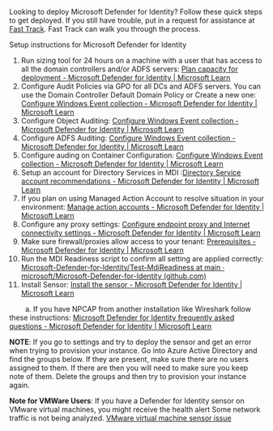 Looking to deploy Microsoft Defender for Identity? Follow these quick steps to get deployed. If you still have trouble, put in a request for assistance at [Fast Track](http://www.microsoft.com/fasttrack). Fast Track can walk you through the process.

Setup instructions for Microsoft Defender for Identity

1. Run sizing tool for 24 hours on a machine with a user that has access to all the domain controllers and/or ADFS servers: [Plan capacity for deployment - Microsoft Defender for Identity | Microsoft Learn](https://learn.microsoft.com/en-us/defender-for-identity/capacity-planning#use-the-sizing-tool)
2. Configure Audit Policies via GPO for all DCs and ADFS servers. You can use the Domain Controller Default Domain Policy or Create a new one: [Configure Windows Event collection - Microsoft Defender for Identity | Microsoft Learn](https://learn.microsoft.com/en-us/defender-for-identity/deploy/configure-windows-event-collection#configure-advanced-audit-policy-settings)
3. Configure Object Auditing: [Configure Windows Event collection - Microsoft Defender for Identity | Microsoft Learn](https://learn.microsoft.com/en-us/defender-for-identity/configure-windows-event-collection#configure-object-auditing)
4. Configure ADFS Auditing: [Configure Windows Event collection - Microsoft Defender for Identity | Microsoft Learn](https://learn.microsoft.com/en-us/defender-for-identity/deploy/configure-windows-event-collection#configure-auditing-on-an-active-directory-federation-services-ad-fs)
5. Configure auding on Container Configuration: [Configure Windows Event collection - Microsoft Defender for Identity | Microsoft Learn](https://learn.microsoft.com/en-us/defender-for-identity/configure-windows-event-collection#enable-auditing-on-the-configuration-container)
6. Setup an account for Directory Services in MDI :[Directory Service account recommendations - Microsoft Defender for Identity | Microsoft Learn](https://learn.microsoft.com/en-us/defender-for-identity/directory-service-accounts)
7. If you plan on using Managed Action Account to resolve situation in your environment: [Manage action accounts - Microsoft Defender for Identity | Microsoft Learn](https://learn.microsoft.com/en-us/defender-for-identity/manage-action-accounts)
8. Configure any proxy settings: [Configure endpoint proxy and Internet connectivity settings - Microsoft Defender for Identity | Microsoft Learn](https://learn.microsoft.com/en-us/defender-for-identity/configure-proxy)
9. Make sure firewall/proxies allow access to your tenant: [Prerequisites - Microsoft Defender for Identity | Microsoft Learn](https://learn.microsoft.com/en-us/defender-for-identity/prerequisites#ports)
10. Run the MDI Readiness script to confirm all setting are applied correctly: [Microsoft-Defender-for-Identity/Test-MdiReadiness at main · microsoft/Microsoft-Defender-for-Identity (github.com)](https://github.com/microsoft/Microsoft-Defender-for-Identity/tree/main/Test-MdiReadiness)
11. Install Sensor: [Install the sensor - Microsoft Defender for Identity | Microsoft Learn](https://learn.microsoft.com/en-us/defender-for-identity/install-sensor)

&nbsp;&nbsp;&nbsp;&nbsp;&nbsp;&nbsp;&nbsp; a. If you have NPCAP from another installation like Wireshark follow these instructions: [Microsoft Defender for Identity frequently asked questions - Microsoft Defender for Identity | Microsoft Learn](https://learn.microsoft.com/en-us/defender-for-identity/technical-faq#how-do-i-download-and-install-or-upgrade-the-npcap-driver)

**NOTE**: If you go to settings and try to deploy the sensor and get an error when trying to provision your instance. Go into Azure Active Directory and find the groups below. If they are present, make sure there are no users assigned to them. If there are then you will need to make sure you keep note of them. Delete the groups and then try to provision your instance again.

**Note for VMWare Users**: If you have a Defender for Identity sensor on VMware virtual machines, you might receive the health alert Some network traffic is not being analyzed. [VMware virtual machine sensor issue](https://learn.microsoft.com/en-us/defender-for-identity/troubleshooting-known-issues#vmware-virtual-machine-sensor-issue)
